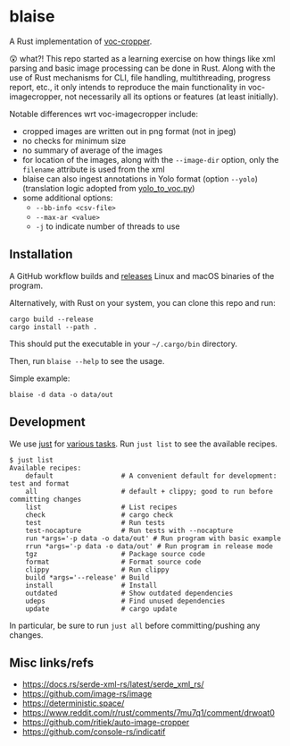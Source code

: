 # blaise

A Rust implementation of [voc-cropper](https://github.com/mbari-org/voc-cropper).

😲 what?! This repo started as a learning exercise on how things like xml parsing and basic image processing
can be done in Rust. Along with the use of Rust mechanisms for CLI, file handling, multithreading,
progress report, etc., it only intends to reproduce the main functionality in voc-imagecropper,
not necessarily all its options or features (at least initially).

Notable differences wrt voc-imagecropper include:
- cropped images are written out in png format (not in jpeg)
- no checks for minimum size
- no summary of average of the images
- for location of the images, along with the `--image-dir` option, only the `filename` attribute
  is used from the xml 
- blaise can also ingest annotations in Yolo format (option `--yolo`)
  (translation logic adopted from [yolo_to_voc.py](
   https://bitbucket.org/mbari/m3-download/src/main/scripts/yolo_to_voc.py))
- some additional options:
  - `--bb-info <csv-file>`
  - `--max-ar <value>`
  - `-j` to indicate number of threads to use

## Installation

A GitHub workflow builds and [releases](../../releases/) Linux and macOS binaries
of the program.

Alternatively, with Rust on your system, you can clone this repo and run:

```shell
cargo build --release
cargo install --path .
``` 
This should put the executable in your `~/.cargo/bin` directory.

Then, run `blaise --help` to see the usage.

Simple example:

```shell
blaise -d data -o data/out
```

## Development

We use [just](https://github.com/casey/just) for [various tasks](justfile).
Run `just list` to see the available recipes.

```shell
$ just list 
Available recipes:
    default                 # A convenient default for development: test and format
    all                     # default + clippy; good to run before committing changes
    list                    # List recipes
    check                   # cargo check
    test                    # Run tests
    test-nocapture          # Run tests with --nocapture
    run *args='-p data -o data/out' # Run program with basic example
    rrun *args='-p data -o data/out' # Run program in release mode
    tgz                     # Package source code
    format                  # Format source code
    clippy                  # Run clippy
    build *args='--release' # Build
    install                 # Install
    outdated                # Show outdated dependencies
    udeps                   # Find unused dependencies
    update                  # cargo update
```

In particular, be sure to run `just all`
before committing/pushing any changes.

## Misc links/refs

- <https://docs.rs/serde-xml-rs/latest/serde_xml_rs/>
- <https://github.com/image-rs/image>
- <https://deterministic.space/>
- <https://www.reddit.com/r/rust/comments/7mu7q1/comment/drwoat0>
- <https://github.com/ritiek/auto-image-cropper>
- <https://github.com/console-rs/indicatif>
